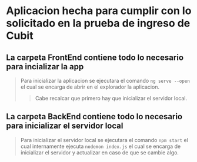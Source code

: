 # Aplicacion hecha para cumplir con lo solicitado en la prueba de ingreso de Cubit

## La carpeta FrontEnd contiene todo lo necesario para incializar la app
> Para inicializar la aplicacion se ejecutara el comando `ng serve --open` el cual se encarga de abrir en el explorador la aplicacion.
>> Cabe recalcar que primero hay que inicializar el servidor local.

## La carpeta BackEnd contiene todo lo necesario para inicializar el servidor local
> Para inicializar el servidor local se ejecutara el comando `npm start` el cual internamente ejecuta `nodemon index.js` el cual se encarga de inicializar el servidor y actualizar en caso de que se cambie algo.